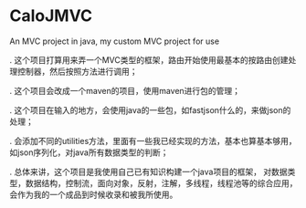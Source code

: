 # CaloJMVC
An MVC project in java, my custom MVC project for use

. 这个项目打算用来弄一个MVC类型的框架，路由开始使用最基本的按路由创建处理控制器，然后按照方法进行调用；

. 这个项目会改成一个maven的项目，使用maven进行包的管理；

. 这个项目在输入的地方，会使用java的一些包，如fastjson什么的，来做json的处理；

. 会添加不同的utilities方法，里面有一些我已经实现的方法，基本也算基本够用，如json序列化，对java所有数据类型的判断；




. 总体来讲，这个项目是我使用自己已有知识构建一个java项目的框架， 对数据类型，数据结构，控制流，面向对象，反射，注解，多线程，线程池等的综合应用，会作为我的一个成品到时候收录和被我所使用。

